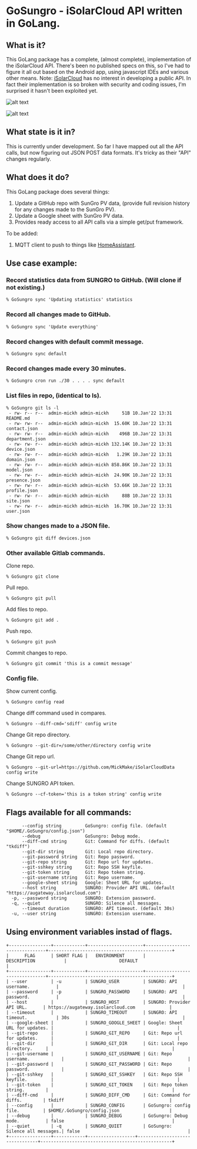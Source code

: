 # GoSungro - iSolarCloud API written in GoLang.

## What is it?

This GoLang package has a complete, (almost complete), implementation of the iSolarCloud API.
There's been no published specs on this, so I've had to figure it all out based on the Android app, using javascript IDEs and various other means.
Note: [iSolarCloud](https://isolarcloud.com) has no interest in developing a public API. In fact their implementation is so broken with security and coding issues, I'm surprised it hasn't been exploited yet.

![alt text](https://github.com/MickMake/GoSungro/blob/master/docs/iSolarCloudLogin.png?raw=true)

![alt text](https://github.com/MickMake/GoSungro/blob/master/docs/iSolarCloud.png?raw=true)


## What state is it in?

This is currently under development. So far I have mapped out all the API calls, but now figuring out JSON POST data formats.
It's tricky as their "API" changes regularly.


## What does it do?

This GoLang package does several things:
1. Update a GitHub repo with SunGro PV data, (provide full revision history for any changes made to the SunGro PV).
2. Update a Google sheet with SunGro PV data.
3. Provides ready access to all API calls via a simple get/put framework.

To be added:
1. MQTT client to push to things like [HomeAssistant](https://www.home-assistant.io/).


## Use case example:
### Record statistics data from SUNGRO to GitHub. (Will clone if not existing.)

	% GoSungro sync 'Updating statistics' statistics

### Record all changes made to GitHub.

	% GoSungro sync 'Update everything'

### Record changes with default commit message.

	% GoSungro sync default

### Record changes made every 30 minutes.

	% GoSungro cron run ./30 . . . . sync default

### List files in repo, (identical to ls).

```
% GoSungro git ls -l
 - rw- r-- r--  admin-mickh admin-mickh     51B 10.Jan'22 13:31 README.md
 - rw- rw- r--  admin-mickh admin-mickh  15.60K 10.Jan'22 13:31 contact.json
 - rw- rw- r--  admin-mickh admin-mickh    496B 10.Jan'22 13:31 department.json
 - rw- rw- r--  admin-mickh admin-mickh 132.14K 10.Jan'22 13:31 device.json
 - rw- rw- r--  admin-mickh admin-mickh   1.29K 10.Jan'22 13:31 domain.json
 - rw- rw- r--  admin-mickh admin-mickh 858.86K 10.Jan'22 13:31 model.json
 - rw- rw- r--  admin-mickh admin-mickh  24.90K 10.Jan'22 13:31 presence.json
 - rw- rw- r--  admin-mickh admin-mickh  53.66K 10.Jan'22 13:31 profile.json
 - rw- rw- r--  admin-mickh admin-mickh     88B 10.Jan'22 13:31 site.json
 - rw- rw- r--  admin-mickh admin-mickh  16.70K 10.Jan'22 13:31 user.json
```

### Show changes made to a JSON file.

	% GoSungro git diff devices.json

### Other available Gitlab commands.
Clone repo.

	% GoSungro git clone

Pull repo.

	% GoSungro git pull

Add files to repo.

	% GoSungro git add .

Push repo.

	% GoSungro git push

Commit changes to repo.

	% GoSungro git commit 'this is a commit message'

### Config file.
Show current config.

	% GoSungro config read

Change diff command used in compares.

	% GoSungro --diff-cmd='sdiff' config write

Change Git repo directory.

	% GoSungro --git-dir=/some/other/directory config write

Change Git repo url.

	% GoSungro --git-url=https://github.com/MickMake/iSolarCloudData config write

Change SUNGRO API token.

	% GoSungro --cf-token='this is a token string' config write


## Flags available for all commands:
```
      --config string         GoSungro: config file. (default "$HOME/.GoSungro/config.json")
      --debug                 GoSungro: Debug mode.
      --diff-cmd string       Git: Command for diffs. (default "tkdiff")
      --git-dir string        Git: Local repo directory.
      --git-password string   Git: Repo password.
      --git-repo string       Git: Repo url for updates.
      --git-sshkey string     Git: Repo SSH keyfile.
      --git-token string      Git: Repo token string.
      --git-username string   Git: Repo username.
      --google-sheet string   Google: Sheet URL for updates.
      --host string           SUNGRO: Provider API URL. (default "https://augateway.isolarcloud.com")
  -p, --password string       SUNGRO: Extension password.
  -q, --quiet                 SUNGRO: Silence all messages.
      --timeout duration      SUNGRO: API timeout. (default 30s)
  -u, --user string           SUNGRO: Extension username.
```

## Using environment variables instad of flags.
```
+----------------+------------+---------------------+--------------------------------+-----------------------------------------------+
|      FLAG      | SHORT FLAG |   ENVIRONMENT       |          DESCRIPTION           |                    DEFAULT                    |
+----------------+------------+---------------------+--------------------------------+-----------------------------------------------+
| --user         | -u         | SUNGRO_USER         | SUNGRO: API username.          |                                               |
| --password     | -p         | SUNGRO_PASSWORD     | SUNGRO: API password.          |                                               |
| --host         |            | SUNGRO_HOST         | SUNGRO: Provider API URL.      | https://augateway.isolarcloud.com             |
| --timeout      |            | SUNGRO_TIMEOUT      | SUNGRO: API timeout.           | 30s                                           |
| --google-sheet |            | SUNGRO_GOOGLE_SHEET | Google: Sheet URL for updates. |                                               |
| --git-repo     |            | SUNGRO_GIT_REPO     | Git: Repo url for updates.     |                                               |
| --git-dir      |            | SUNGRO_GIT_DIR      | Git: Local repo directory.     |                                               |
| --git-username |            | SUNGRO_GIT_USERNAME | Git: Repo username.            |                                               |
| --git-password |            | SUNGRO_GIT_PASSWORD | Git: Repo password.            |                                               |
| --git-sshkey   |            | SUNGRO_GIT_SSHKEY   | Git: Repo SSH keyfile.         |                                               |
| --git-token    |            | SUNGRO_GIT_TOKEN    | Git: Repo token string.        |                                               |
| --diff-cmd     |            | SUNGRO_DIFF_CMD     | Git: Command for diffs.        | tkdiff                                        |
| --config       |            | SUNGRO_CONFIG       | GoSungro: config file.         | $HOME/.GoSungro/config.json                   |
| --debug        |            | SUNGRO_DEBUG        | GoSungro: Debug mode.          | false                                         |
| --quiet        | -q         | SUNGRO_QUIET        | GoSungro: Silence all messages.| false                                         |
+----------------+------------+------------------+--------------------------------+--------------------------------------------------+
```

